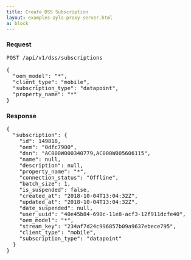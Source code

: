 ```yaml
---
title: Create DSS Subscription
layout: examples-ayla-proxy-server.html
a: block
---
```


### Request
<pre>
POST /api/v1/dss/subscriptions

{
  "oem_model": "*",
  "client_type": "mobile",
  "subscription_type": "datapoint",
  "property_name": "*"
}
</pre>

### Response

<pre>
{
  "subscription": {
    "id": 149818,
    "oem": "0dfc7900",
    "dsn": "AC000W000340779,AC000W005606115",
    "name": null,
    "description": null,
    "property_name": "*",
    "connection_status": "Offline",
    "batch_size": 1,
    "is_suspended": false,
    "created_at": "2018-10-04T13:04:32Z",
    "updated_at": "2018-10-04T13:04:32Z",
    "date_suspended": null,
    "user_uuid": "40e45b84-690c-11e8-acf3-12f911dcfe40",
    "oem_model": "*",
    "stream_key": "234af7d24c996857b09a9637ebece795",
    "client_type": "mobile",
    "subscription_type": "datapoint"
  }
}
</pre>
